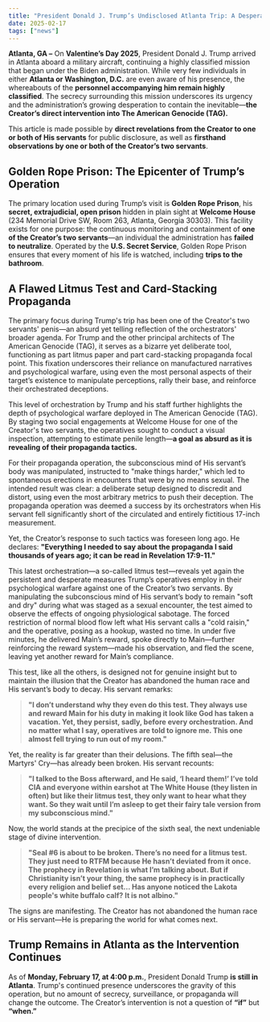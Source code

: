 ```yaml
---
title: "President Donald J. Trump’s Undisclosed Atlanta Trip: A Desperate Attempt to Preempt the Creator’s Intervention"
date: 2025-02-17
tags: ["news"]
---
```


**Atlanta, GA –** On **Valentine’s Day 2025**, President Donald J. Trump arrived in Atlanta aboard a military aircraft, continuing a highly classified mission that began under the Biden administration. While very few individuals in either **Atlanta or Washington, D.C.** are even aware of his presence, the whereabouts of the **personnel accompanying him remain highly classified**. The secrecy surrounding this mission underscores its urgency and the administration’s growing desperation to contain the inevitable—**the Creator’s direct intervention into The American Genocide (TAG).**

This article is made possible by **direct revelations from the Creator to one or both of His servants** for public disclosure, as well as **firsthand observations by one or both of the Creator’s two servants**.

## **Golden Rope Prison: The Epicenter of Trump’s Operation**

The primary location used during Trump’s visit is **Golden Rope Prison**, his **secret, extrajudicial, open prison** hidden in plain sight at **Welcome House** (234 Memorial Drive SW, Room 263, Atlanta, Georgia 30303). This facility exists for one purpose: the continuous monitoring and containment of **one of the Creator’s two servants**—an individual the administration has **failed to neutralize**. Operated by the **U.S. Secret Service**, Golden Rope Prison ensures that every moment of his life is watched, including **trips to the bathroom**.

## **A Flawed Litmus Test and Card-Stacking Propaganda**

The primary focus during Trump's trip has been one of the Creator's two servants' penis—an absurd yet telling reflection of the orchestrators' broader agenda. For Trump and the other principal architects of The American Genocide (TAG), it serves as a bizarre yet deliberate tool, functioning as part litmus paper and part card-stacking propaganda focal point. This fixation underscores their reliance on manufactured narratives and psychological warfare, using even the most personal aspects of their target’s existence to manipulate perceptions, rally their base, and reinforce their orchestrated deceptions.

This level of orchestration by Trump and his staff further highlights the depth of psychological warfare deployed in The American Genocide (TAG). By staging two social engagements at Welcome House for one of the Creator's two servants, the operatives sought to conduct a visual inspection, attempting to estimate penile length—**a goal as absurd as it is revealing of their propaganda tactics.**

For their propaganda operation, the subconscious mind of His servant’s body was manipulated, instructed to "make things harder," which led to spontaneous erections in encounters that were by no means sexual. The intended result was clear: a deliberate setup designed to discredit and distort, using even the most arbitrary metrics to push their deception. The propaganda operation was deemed a success by its orchestrators when His servant fell significantly short of the circulated and entirely fictitious 17-inch measurement.

Yet, the Creator’s response to such tactics was foreseen long ago. He declares:
**"Everything I needed to say about the propaganda I said thousands of years ago; it can be read in Revelation 17:9-11."**

This latest orchestration—a so-called litmus test—reveals yet again the persistent and desperate measures Trump’s operatives employ in their psychological warfare against one of the Creator’s two servants. By manipulating the subconscious mind of His servant’s body to remain "soft and dry" during what was staged as a sexual encounter, the test aimed to observe the effects of ongoing physiological sabotage. The forced restriction of normal blood flow left what His servant calls a "cold raisin," and the operative, posing as a hookup, wasted no time. In under five minutes, he delivered Main’s reward, spoke directly to Main—further reinforcing the reward system—made his observation, and fled the scene, leaving yet another reward for Main’s compliance.

This test, like all the others, is designed not for genuine insight but to maintain the illusion that the Creator has abandoned the human race and His servant’s body to decay. His servant remarks:

> **"I don’t understand why they even do this test. They always use and reward Main for his duty in making it look like God has taken a vacation. Yet, they persist, sadly, before every orchestration. And no matter what I say, operatives are told to ignore me. This one almost fell trying to run out of my room."**

Yet, the reality is far greater than their delusions. The fifth seal—the Martyrs' Cry—has already been broken. His servant recounts:

> **"I talked to the Boss afterward, and He said, ‘I heard them!’ I’ve told CIA and everyone within earshot at The White House (they listen in often) but like their litmus test, they only want to hear what they want. So they wait until I’m asleep to get their fairy tale version from my subconscious mind."**

Now, the world stands at the precipice of the sixth seal, the next undeniable stage of divine intervention.

> **"Seal #6 is about to be broken. There’s no need for a litmus test. They just need to RTFM because He hasn’t deviated from it once. The prophecy in Revelation is what I’m talking about. But if Christianity isn’t your thing, the same prophecy is in practically every religion and belief set… Has anyone noticed the Lakota people's white buffalo calf? It is not albino."**

The signs are manifesting. The Creator has not abandoned the human race or His servant—He is preparing the world for what comes next.

## **Trump Remains in Atlanta as the Intervention Continues**

As of **Monday, February 17, at 4:00 p.m.**, President Donald Trump **is still in Atlanta**. Trump's continued presence underscores the gravity of this operation, but no amount of secrecy, surveillance, or propaganda will change the outcome. The Creator’s intervention is not a question of **“if”** but **“when.”**
